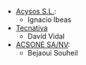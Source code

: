 - [Acysos S.L.](https://www.acysos.com):
  - Ignacio Ibeas
- [Tecnativa](https://www.tecnativa.com)
  - David Vidal
- [ACSONE SA/NV](https://acsone.eu):
  - Bejaoui Souheil